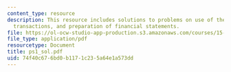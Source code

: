 ```yaml
---
content_type: resource
description: This resource includes solutions to problems on use of the BSE to record
  transactions, and preparation of financial statements.
file: https://ol-ocw-studio-app-production.s3.amazonaws.com/courses/15-501-introduction-to-financial-and-managerial-accounting-spring-2004/74f40c676bd0b1171c235a64e1a573dd_ps1_sol.pdf
file_type: application/pdf
resourcetype: Document
title: ps1_sol.pdf
uid: 74f40c67-6bd0-b117-1c23-5a64e1a573dd
---
```


